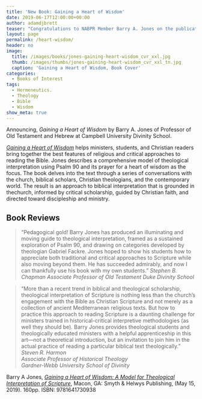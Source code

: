 ```yaml
---
title: 'New Book: Gaining a Heart of Wisdom'
date: 2019-06-17T12:00:00+00:00
author: adamdjbrett
teaser: "Congratulations to NABPR Member Barry A. Jones on the publication of Gaining a Heart of Wisdom, A Model for Theological Interpretation of Scripture."
layout: page
permalink: /heart-wisdom/
header: no
image:
  title: /images/books/jones-gaining-heart-wisdom_cvr_xxl.jpg
  thumb: /images/thumbs/jones-gaining-heart-wisdom_cvr_xxl_tn.jpg
  caption: 'Gaining a Heart of Wisdom, Book Cover'
categories:
  - Books of Interest
tags:
  - Hermeneutics.
  - Theology
  - Bible
  - Wisdom
show_meta: true  
---
```


Announcing, _Gaining a Heart of Wisdom_ by Barry A. Jones of Professor of Old Testament and Hebrew at Campbell University Divinity School.

[_Gaining a Heart of Wisdom_](https://www.helwys.com/sh-books/gaining-a-heart-of-wisdom/) helps ministers, students, and Christian readers bring together the best features of religious and critical approaches to reading the Bible. Jones describes a comprehensive model of theological interpretation using Psalm 90 and its prayer for a heart of wisdom as the focus. The book delves into the text through a series of conversations with the church, biblical scholars, Christian theologians, and the contemporary world. The result is an approach to biblical interpretation that is grounded in thechurch, informed by critical scholarship, guided by Christian faith, and directed toward discipleship and ministry.

## Book Reviews
> “Pedagogical gold! Barry Jones has produced an illuminating and moving guide to theological interpretation, framed as a sustained exploration of Psalm 90, and drawing on categories developed by theologian Gabriel Fackre. Jones hoped to show his students how to appreciate both traditional and critical approaches to Scripture while also moving beyond them. He has succeeded admirably, and now I can thankfully use his book with my own students.”
<cite>Stephen B. Chapman
Associate Professor of Old Testament
Duke Divinity School</cite>

>“More than a recent trend in biblical and theological scholarship, theological interpretation of Scripture is nothing less than the church’s engagement with the Bible as Christian Scripture and not merely as a collection of ancient Mediterranean religious texts. But how to practice this approach to reading Scripture is a daunting challenge for ministers trained in historical-critical interpretive methodologies (as well they should be). Barry Jones provides theological students and theologically educated ministers with a helpful apprenticeship in this art—not a theoretical introduction, but an invitation to join him in the actual practice of reading a particular biblical text theologically.”  
<cite>Steven R. Harmon  
Associate Professor of Historical Theology  
Gardner-Webb University School of Divinity  </cite>

Barry A Jones, [_Gaining a Heart of Wisdom: A Model for Theological Interpretation of Scripture_](https://www.helwys.com/sh-books/gaining-a-heart-of-wisdom/), Macon, GA: Smyth & Helwys Publishing, (May 15, 2019). 160pp. ISBN: 9781641730938
